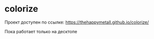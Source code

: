 # colorize
Проект доступен по ссылке: https://thehappymetall.github.io/colorize/

Пока работает только на десктопе



